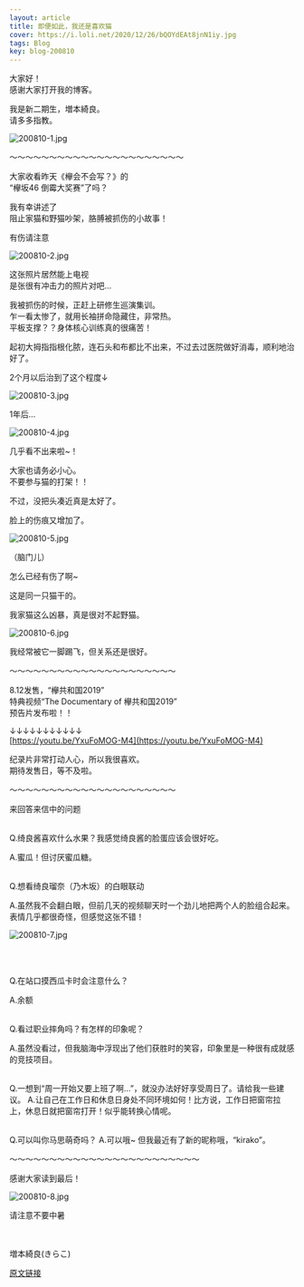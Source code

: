```yaml
---
layout: article
title: 即便如此，我还是喜欢猫
cover: https://i.loli.net/2020/12/26/bQOYdEAt8jnN1iy.jpg
tags: Blog
key: blog-200810
---
```

大家好！<br/>
感谢大家打开我的博客。


我是新二期生，増本綺良。<br/>
请多多指教。


![200810-1.jpg](https://i.loli.net/2020/12/26/frFPuh8YcsiU4kv.jpg)


〜〜〜〜〜〜〜〜〜〜〜〜〜〜〜〜〜〜〜〜〜〜

大家收看昨天《欅会不会写？》的<br/>
“欅坂46 倒霉大奖赛”了吗？
<!--more-->

我有幸讲述了<br/>
阻止家猫和野猫吵架，胳膊被抓伤的小故事！

有伤请注意


![200810-2.jpg](https://i.loli.net/2020/12/26/hmljn324zpdZiIE.jpg)


这张照片居然能上电视<br/>
是张很有冲击力的照片对吧…


我被抓伤的时候，正赶上研修生巡演集训。<br/>
乍一看太惨了，就用长袖拼命隐藏住，非常热。<br/>
平板支撑？？身体核心训练真的很痛苦！

起初大拇指指根化脓，连石头和布都比不出来，不过去过医院做好消毒，顺利地治好了。


2个月以后治到了这个程度↓


![200810-3.jpg](https://i.loli.net/2020/12/26/QFtIcjN78T9PDvk.jpg)


1年后…


![200810-4.jpg](https://i.loli.net/2020/12/26/bt2WlvDEYfM9OIZ.jpg)

几乎看不出来啦~！


大家也请务必小心。<br/>
不要参与猫的打架！！

不过，没把头凑近真是太好了。

脸上的伤痕又增加了。

![200810-5.jpg](https://i.loli.net/2020/12/26/HRKW8sgSPjNUhoT.jpg)

（脑门儿）


怎么已经有伤了啊~


这是同一只猫干的。

我家猫这么凶暴，真是很对不起野猫。


![200810-6.jpg](https://i.loli.net/2020/12/26/ru8gQzGpLyXm4nC.jpg)


我经常被它一脚踢飞，但关系还是很好。

〜〜〜〜〜〜〜〜〜〜〜〜〜〜〜〜〜〜〜〜〜

8.12发售，“欅共和国2019”<br/>
特典视频“The Documentary of 欅共和国2019”<br/>
预告片发布啦！！

↓↓↓↓↓↓↓↓↓↓↓<br/>
[https://youtu.be/YxuFoMOG-M4](https://youtu.be/YxuFoMOG-M4)

纪录片非常打动人心，所以我很喜欢。<br/>
期待发售日，等不及啦。

〜〜〜〜〜〜〜〜〜〜〜〜〜〜〜〜〜〜〜〜〜

来回答来信中的问题
<br/><br/>

Q.绮良酱喜欢什么水果？我感觉绮良酱的脸蛋应该会很好吃。

A.蜜瓜！但讨厌蜜瓜糖。
<br/><br/>

Q.想看绮良瑠奈（乃木坂）的白眼联动

A.虽然我不会翻白眼，但前几天的视频聊天时一个劲儿地把两个人的脸组合起来。表情几乎都很奇怪，但感觉这张不错！

![200810-7.jpg](https://i.loli.net/2020/12/26/6ch9Eam1VuBQ2C8.jpg)

<br/><br/>

Q.在站口摸西瓜卡时会注意什么？

A.余额
<br/><br/>

Q.看过职业摔角吗？有怎样的印象呢？

A.虽然没看过，但我脑海中浮现出了他们获胜时的笑容，印象里是一种很有成就感的竞技项目。
<br/><br/>

Q.一想到“周一开始又要上班了啊…”，就没办法好好享受周日了。请给我一些建议。
A.让自己在工作日和休息日身处不同环境如何！比方说，工作日把窗帘拉上，休息日就把窗帘打开！似乎能转换心情呢。
<br/><br/>

Q.可以叫你马思萌奇吗？
A.可以哦~ 但我最近有了新的昵称哦，“kirako”。

〜〜〜〜〜〜〜〜〜〜〜〜〜〜〜〜〜〜〜〜〜〜〜〜


感谢大家读到最后！


![200810-8.jpg](https://i.loli.net/2020/12/26/Ld6h2uzGc9NRWvx.jpg)


请注意不要中暑
<br/><br/><br/>

増本綺良(きらこ)

[原文链接](https://www.keyakizaka46.com/s/k46o/diary/detail/35112?cd=member)
